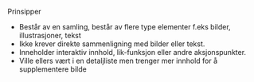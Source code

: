 Prinsipper

-   Består av en samling, består av flere type elementer f.eks bilder, illustrasjoner, tekst
-   Ikke krever direkte sammenligning med bilder eller tekst.
-   Inneholder interaktiv innhold, lik-funksjon eller andre aksjonspunkter.
-   Ville ellers vært i en detaljliste men trenger mer innhold for å supplementere bilde
